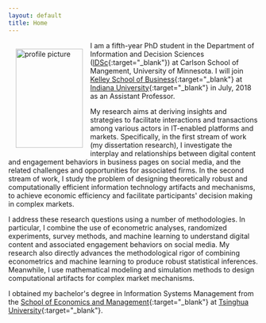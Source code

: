 ```yaml
---
layout: default
title: Home
---
```


<img style="width:135px; height:200px; float:left; padding:15px;"
src="/image/personal.jpg" alt="profile picture">

I am a fifth-year PhD student in the Department of Information and Decision Sciences ([IDSc](https://carlsonschool.umn.edu/degrees/phd/areas-concentration/information-and-decision-sciences/information-decision-sciences){:target="_blank"}) at Carlson School of Mangement, University of Minnesota. I will join [Kelley School of Business](https://kelley.iu.edu/){:target="_blank"} at [Indiana University](https://www.indiana.edu/){:target="_blank"} in July, 2018 as an Assistant Professor.

My research aims at deriving insights and strategies to facilitate interactions and transactions among various actors in IT-enabled platforms and markets. Specifically, in the first stream of work (my dissertation research), I investigate the interplay and relationships between digital content and engagement behaviors in business pages on social media, and the related challenges and opportunities for associated firms. In the second stream of work, I study the problem of designing theoretically robust and computationally efficient information technology artifacts and mechanisms, to achieve economic efficiency and facilitate participants' decision making in complex markets. 

I address these research questions using a number of methodologies. In particular, I combine the use of econometric analyses, randomized experiments, survey methods, and machine learning to understand digital content and associated engagement behaviors on social media. My research also directly advances the methodological rigor of combining econometrics and machine learning to produce robust statistical inferences. Meanwhile, I use mathematical modeling and simulation methods to design computational artifacts for complex market mechanisms. 

I obtained my bachelor's degree in Information Systems Management from the [School of Economics and Management](http://www.sem.tsinghua.edu.cn/){:target="_blank"} at [Tsinghua University](http://www.tsinghua.edu.cn){:target="_blank"}.